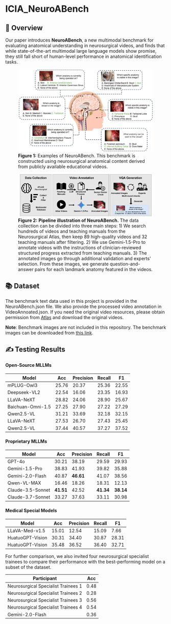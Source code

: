 # ICIA_NeuroABench

## 📝 Overview
Our paper introduces **NeuroABench**, a new multimodal benchmark for evaluating anatomical understanding in neurosurgical videos, and finds that while state-of-the-art multimodal large language models show promise, they still fall short of human-level performance in anatomical identification tasks.  

<figure>
  <img src="IMAGE/dataset_example.jpg" alt="The reward and S(q) curves of the Qwen-2.5-VL-7B during training on the SGG-VQA dataset." width="1000"/>
  <figcaption><b>Figure 1:</b> Examples of NeuroABench. This benchmark is constructed using neurosurgical anatomical content derived from publicly available educational videos.</figcaption>
</figure>


<figure>
  <img src="IMAGE/Figure1.jpg" alt="The reward and S(q) curves of the Qwen-2.5-VL-7B during training on the SGG-VQA dataset." width="1000"/>
  <figcaption><b>Figure 2:</b> <b>Pipeline illustration of NeuroABench.</b> The data collection can be divided into three main steps: 1) We search hundreds of videos and teaching
manuals from the Neurosurgical Atlas, then keep 89 high-quality videos and 32 teaching manuals after filtering. 2) We use Gemini-1.5-Pro to annotate videos
with the instructions of clinician-reviewed structured progress extracted from teaching manuals. 3) The annotated images go through additional validation and
experts’ selection. From these images, we generate question-and-answer pairs for each landmark anatomy featured in the videos.</figcaption>
</figure>

## 📚 Dataset

The benchmark text data used in this project is provided in the NeuroABench.json file.
We also provide the processed video annotation in VideoAnnoated.json. If you need the original video resources, please obtain permission from [Atlas](https://www.neurosurgicalatlas.com/) and download the original videos.



**Note**: Benchmark images are not included in this repository.
The benchmark images can be downloaded from [this link](https://example.com/download-link).

## ✍ Testing Results 

#### Open-Source MLLMs

| Model                  | Acc   | Precision | Recall | F1    |
|------------------------|-------|-----------|--------|-------|
| mPLUG-Owl3             | 25.76 | 20.37     | 25.36  | 22.55 |
| Deepseek-VL2          | 22.54 | 16.06     | 23.35  | 16.93 |
| LLaVA-NeXT             | 28.82 | 24.06     | 28.90  | 25.67 |
| Baichuan-Omni-1.5      | 27.25 | 27.90     | 27.22  | 27.29 |
| Qwen2.5-VL             | 31.21 | 33.69     | 32.18  | 32.15 |
| LLaVA-NeXT             | 27.53 | 26.70     | 27.43  | 25.45 |
| Qwen2.5-VL             | 37.44 | 40.57     | 37.27  | 37.52 |

#### Proprietary MLLMs

| Model                  | Acc   | Precision | Recall | F1    |
|------------------------|-------|-----------|--------|-------|
| GPT-4o                 | 30.21 | 38.19     | 29.59  | 29.93 |
| Gemini-1.5-Pro         | 38.83 | 41.93     | 39.82  | 35.88 |
| Gemini-2.0-Flash       | 40.87 | **46.61** | 41.07  | 38.56 |
| Qwen-VL-MAX            | 16.46 | 18.26     | 18.31  | 12.13 |
| Claude-3.5-Sonnet      | **41.51** | 42.52     | **41.34** | **38.14** |
| Claude-3.7-Sonnet      | 33.27 | 37.63     | 33.11  | 30.98 |

#### Medical Special Models

| Model                  | Acc   | Precision | Recall | F1    |
|------------------------|-------|-----------|--------|-------|
| LLaVA-Med-v1.5         | 15.01 | 12.54     | 15.09  | 7.66  |
| HuatuoGPT-Vision       | 30.31 | 34.40     | 30.87  | 28.31 |
| HuatuoGPT-Vision       | 35.48 | 36.52     | 36.40  | 32.71 |

For further comparison, we also invited four neurosurgical specialist trainees to compare their performance with the best-performing model on a subset of the dataset.

| Participant                      | Acc  |
|----------------------------------|------|
| Neurosurgical Specialist Trainees 1 | 0.48 |
| Neurosurgical Specialist Trainees 2 | 0.28 |
| Neurosurgical Specialist Trainees 3 | 0.56 |
| Neurosurgical Specialist Trainees 4 | 0.54 |
| Gemini-2.0-Flash                 | 0.36 |

